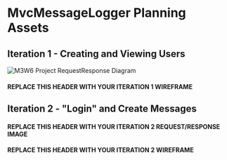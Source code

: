 # MvcMessageLogger Planning Assets

## Iteration 1 - Creating and Viewing Users

![M3W6 Project RequestResponse Diagram](https://github.com/skylarbsandler/MvcMessageLogger/assets/95989203/1be51a9e-fd69-44ec-a2fe-e6fe46139c9c)
#### REPLACE THIS HEADER WITH YOUR ITERATION 1 WIREFRAME

## Iteration 2 - "Login" and Create Messages

#### REPLACE THIS HEADER WITH YOUR ITERATION 2 REQUEST/RESPONSE IMAGE
#### REPLACE THIS HEADER WITH YOUR ITERATION 2 WIREFRAME

